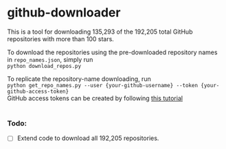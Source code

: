 # github-downloader
This is a tool for downloading 135,293 of the 192,205 total GitHub repositories with more than 100 stars.  

To download the repositories using the pre-downloaded repository names in `repo_names.json`, simply run  
`python download_repos.py`  

To replicate the repository-name downloading, run  
`python get_repo_names.py --user {your-github-username} --token {your-github-access-token}`  
GitHub access tokens can be created by following [this tutorial](https://docs.github.com/en/github/authenticating-to-github/creating-a-personal-access-token)
<br></br>
### Todo:
- [ ] Extend code to download all 192,205 repositories.
